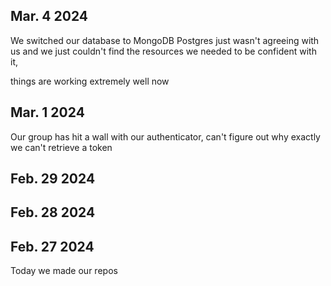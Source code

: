## Mar. 4 2024

We switched our database to MongoDB Postgres just wasn't agreeing with us and we just couldn't find the resources we needed to be confident with it,

things are working extremely well now

## Mar. 1 2024

Our group has hit a wall with our authenticator, can't figure out why exactly we can't retrieve a token

## Feb. 29 2024


## Feb. 28 2024




## Feb. 27 2024

Today we made our repos
